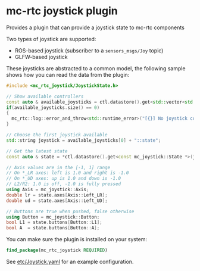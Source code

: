 mc-rtc joystick plugin
==

Provides a plugin that can provide a joystick state to mc-rtc components

Two types of joystick are supported:
- ROS-based joystick (subscriber to a `sensors_msgs/Joy` topic)
- GLFW-based joystick

These joysticks are abstracted to a common model, the following sample shows how you can read the data from the plugin:

```cpp
#include <mc_rtc_joystick/JoystickState.h>

// Show available controllers
const auto & available_joysticks = ctl.datastore().get<std::vector<std::string>>("Joystick::connected");
if(available_joysticks.size() == 0)
{
  mc_rtc::log::error_and_throw<std::runtime_error>("[{}] No joystick connected, bye!", name());
}

// Choose the first joystick available
std::string joystick = available_joysticks[0] + "::state";

// Get the latest state
const auto & state = *ctl.datastore().get<const mc_joystick::State *>(joystick);

// Axis values are in the [-1, 1] range
// On *_LR axes: left is 1.0 and right is -1.0
// On *_UD axes: up is 1.0 and down is -1.0
// L2/R2: 1.0 is off, -1.0 is fully pressed
using Axis = mc_joystick::Axis;
double lr = state.axes[Axis::Left_LR];
double ud = state.axes[Axis::Left_UD];

// Buttons are true when pushed, false otherwise
using Button = mc_joystick::Button;
bool L1 = state.buttons[Button::L1];
bool A  = state.buttons[Button::A];
```

You can make sure the plugin is installed on your system:

```cmake
find_package(mc_rtc_joystick REQUIRED)
```

See [etc/Joystick.yaml](etc/Joystick.yaml) for an example configuration.
